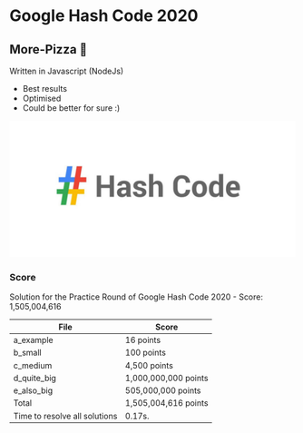 # Google Hash Code 2020
## More-Pizza 🍕
Written in Javascript (NodeJs) 

- Best results 
- Optimised 
- Could be better for sure :) 


<img src="cover.jpg">

### Score
Solution for the Practice Round of Google Hash Code 2020 - Score: 1,505,004,616

| File | Score |
| ------ | ------ |
| a_example | 16 points  |
| b_small | 100 points  |
| c_medium | 4,500 points |
| d_quite_big | 1,000,000,000 points  |
| e_also_big |  505,000,000 points  |
| Total | 1,505,004,616 points |
| Time to resolve all solutions | 0.17s. |

